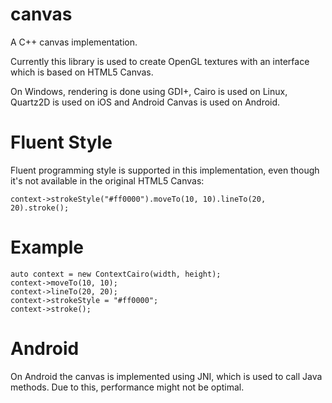 canvas
======

A C++ canvas implementation.

Currently this library is used to create OpenGL textures with an interface which is based on HTML5 Canvas.

On Windows, rendering is done using GDI+, Cairo is used on Linux, Quartz2D is used on iOS and Android Canvas is used on Android.

Fluent Style
============

Fluent programming style is supported in this implementation, even though it's not available in the original HTML5 Canvas:

    context->strokeStyle("#ff0000").moveTo(10, 10).lineTo(20, 20).stroke();

Example
=======

    auto context = new ContextCairo(width, height);
    context->moveTo(10, 10);
    context->lineTo(20, 20);
    context->strokeStyle = "#ff0000";
    context->stroke();

Android
=======

On Android the canvas is implemented using JNI, which is used to call Java methods. Due to this, performance might not be optimal.
